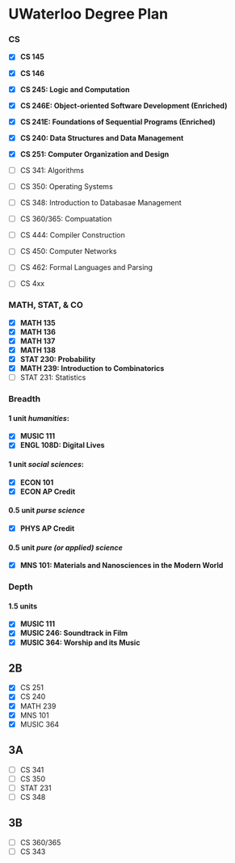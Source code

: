 # UWaterloo Degree Plan

### CS
- [x] **CS 145**
- [x] **CS 146**
- [x] **CS 245: Logic and Computation**
- [x] **CS 246E: Object-oriented Software Development (Enriched)**
- [x] **CS 241E: Foundations of Sequential Programs (Enriched)**
- [x] **CS 240: Data Structures and Data Management**
- [x] **CS 251: Computer Organization and Design**
- [ ] CS 341: Algorithms
- [ ] CS 350: Operating Systems

- [ ] CS 348: Introduction to Databasae Management
- [ ] CS 360/365: Compuatation
- [ ] CS 444: Compiler Construction
- [ ] CS 450: Computer Networks
- [ ] CS 462: Formal Languages and Parsing
- [ ] CS 4xx

### MATH, STAT, & CO
- [x] **MATH 135**
- [x] **MATH 136**
- [x] **MATH 137**
- [x] **MATH 138**
- [x] **STAT 230: Probability**
- [x] **MATH 239: Introduction to Combinatorics**
- [ ] STAT 231: Statistics

### Breadth

#### 1 unit _humanities_:
- [x] **MUSIC 111**
- [x] **ENGL 108D: Digital Lives**

#### 1 unit _social sciences_:
- [x] **ECON 101**
- [x] **ECON AP Credit**

#### 0.5 unit _purse science_
- [x] **PHYS AP Credit**

#### 0.5 unit _pure (or applied) science_
- [x] **MNS 101: Materials and Nanosciences in the Modern World**

### Depth
#### 1.5 units
- [x] **MUSIC 111**
- [x] **MUSIC 246: Soundtrack in Film**
- [x] **MUSIC 364: Worship and its Music**
## 2B

- [x] CS 251
- [x] CS 240
- [x] MATH 239
- [x] MNS 101
- [x] MUSIC 364

## 3A

- [ ] CS 341
- [ ] CS 350
- [ ] STAT 231
- [ ] CS 348

## 3B

- [ ] CS 360/365
- [ ] CS 343
